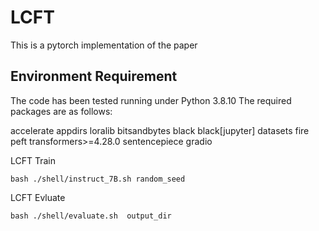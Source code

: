 # LCFT
This is a pytorch implementation of the paper 

## Environment Requirement
The code has been tested running under Python 3.8.10 The required packages are as follows:

accelerate
appdirs
loralib
bitsandbytes
black
black[jupyter]
datasets
fire
peft
transformers>=4.28.0
sentencepiece
gradio



LCFT Train

```
bash ./shell/instruct_7B.sh random_seed
```

LCFT Evluate

```
bash ./shell/evaluate.sh  output_dir
```
